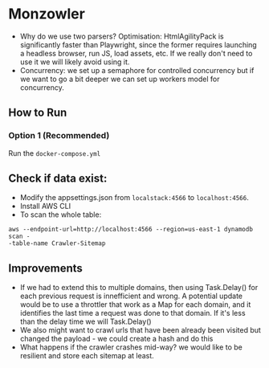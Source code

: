 # Monzowler

- Why do we use two parsers? Optimisation: HtmlAgilityPack is significantly faster than Playwright, since the former requires launching a headless browser, run JS, load assets, etc. If we really don't need to use it we will likely avoid using it. 
- Concurrency: we set up a semaphore for controlled concurrency but if we want to go a bit deeper we can set up workers model for concurrency. 

## How to Run

### Option 1 (Recommended)

Run the `docker-compose.yml` 

## Check if data exist:
- Modify the appsettings.json from `localstack:4566` to `localhost:4566`. 
- Install AWS CLI
- To scan the whole table:
```curl
aws --endpoint-url=http://localhost:4566 --region=us-east-1 dynamodb scan -
-table-name Crawler-Sitemap
```

## Improvements

- If we had to extend this to multiple domains, then using Task.Delay() for each previous request is innefficient and wrong. A potential update would be to use a throttler that work as a Map for each domain, and it identifies the last time a request was done to that domain. If it's less than the delay time we will Task.Delay() 
- We also might want to crawl urls that have been already been visited but changed the payload - we could create a hash and do this
- What happens if the crawler crashes mid-way? we would like to be resilient and store each sitemap at least. 